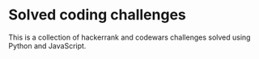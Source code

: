 # Solved coding challenges

This is a collection of hackerrank and codewars challenges solved using Python and JavaScript.

